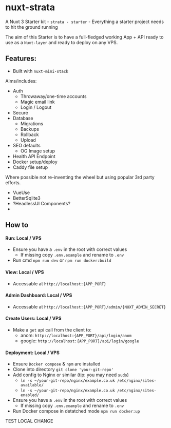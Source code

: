 # nuxt-strata

A Nuxt 3 Starter kit - `strata - starter` - Everything a starter project needs to hit the ground running

The aim of this Starter is to have a full-fledged working App + API ready to use as a `Nuxt-layer` and ready to deploy on any VPS.

## Features:

- Built with `nuxt-mini-stack`

Aims/includes:

- Auth
  - Throwaway/one-time accounts
  - Magic email link
  - Login / Logout
- Secure
- Database
  - Migrations
  - Backups
  - Rollback
  - Upload
- SEO defaults
  - OG Image setup
- Health API Endpoint
- Docker setup/deploy
- Caddy file setup

Where possible not re-inventing the wheel but using popular 3rd party efforts.

- VueUse
- BetterSqlite3
- ?HeadlessUI Components?
-

## How to

#### Run: Local / VPS

- Ensure you have a `.env` in the root with correct values
  - If missing copy `.env.example` and rename to `.env`
- Run cmd `npm run dev` or `npm run docker:build`

#### View: Local / VPS

- Accessable at `http://localhost:{APP_PORT}`

#### Admin Dashboard: Local / VPS

- Accessable at `http://localhost:{APP_PORT}/admin/{NUXT_ADMIN_SECRET}`

#### Create Users: Local / VPS

- Make a `get` api call from the client to:
  - anom: `http://localhost:{APP_PORT}/api/login/anom`
  - google: `http://localhost:{APP_PORT}/api/login/google`

#### Deployment: Local / VPS

- Ensure `Docker compose` & `npm` are installed
- Clone into directory `git clone 'your-git-repo'`
- Add config to Nginx or similar (tip: you may need `sudo`)
  - `ln -s ~/your-git-repo/nginx/example.co.uk /etc/nginx/sites-available/`
  - `ln -s ~/your-git-repo/nginx/example.co.uk /etc/nginx/sites-enabled/`
- Ensure you have a `.env` in the root with correct values
  - If missing copy `.env.example` and rename to `.env`
- Run Docker compose in detatched mode `npm run docker:up`

TEST LOCAL CHANGE
